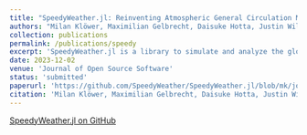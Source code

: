 ```yaml
---
title: "SpeedyWeather.jl: Reinventing Atmospheric General Circulation Models towards Interactivity and Extensibility"
authors: "Milan Klöwer, Maximilian Gelbrecht, Daisuke Hotta, Justin Willmert, Simone Silvestri, Gregory L. Wagner, **Alistair White**, Sam Hatfield, Tom Kimpson, Navid C. Constantinou, and Chris Hill"
collection: publications
permalink: /publications/speedy
excerpt: 'SpeedyWeather.jl is a library to simulate and analyze the global atmospheric circulation...'
date: 2023-12-02
venue: 'Journal of Open Source Software'
status: 'submitted'
paperurl: 'https://github.com/SpeedyWeather/SpeedyWeather.jl/blob/mk/josspaper/docs/joss/paper.pdf'
citation: 'Milan Klöwer, Maximilian Gelbrecht, Daisuke Hotta, Justin Willmert, Simone Silvestri, Gregory L. Wagner, **Alistair White**, Sam Hatfield, Tom Kimpson, Navid C. Constantinou, and Chris Hill. SpeedyWeather.jl: Reinventing atmospheric general circulation models towards interactivity and extensibility. Submitted to *Journal of Open Source Software*.'
---
```

[SpeedyWeather.jl on GitHub](https://github.com/SpeedyWeather/SpeedyWeather.jl)